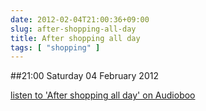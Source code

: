 ```yaml
---
date: 2012-02-04T21:00:36+09:00
slug: after-shopping-all-day
title: After shopping all day
tags: [ "shopping" ]
---
```


##21:00 Saturday 04 February 2012

[listen to 'After shopping all day' on Audioboo](http://audioboo.fm/boos/653350-after-shopping-all-day)



